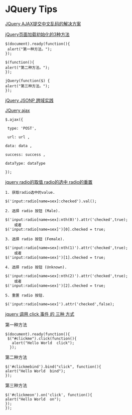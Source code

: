 # JQuery Tips
[JQuery AJAX提交中文乱码的解决方案]("")

[jQuery页面加载初始化的3种方法]("http://blog.csdn.net/tjcyjd/article/details/6713474")
	
	$(document).ready(function(){  
     alert("第一种方法。");   
	});  
	
	$(function(){  
    alert("第二种方法。");  
	});   
	
	jQuery(function($) {  
    alert("第三种方法。");  
	});


[jQuery JSONP 跨域实践]("http://aijezdm915.iteye.com/blog/1066299")



[JQuery ajax]("http://www.cnblogs.com/jayleke/archive/2012/08/10/2633174.html") 
    
    $.ajax({

     type: 'POST',

     url: url ,

    data: data ,

    success: success ,

    dataType: dataType

    });

[jquery radio的取值 radio的选中 radio的重置]("http://www.cnblogs.com/lear/p/3392644.html")

	1. 获取radio选中的value.

	$('input:radio[name=sex]:checked').val();

	2. 选择 radio 按钮 (Male).

	$('input:radio[name=sex]:nth(0)').attr('checked',true);
		或者
	$('input:radio[name=sex]')[0].checked = true;

	3. 选择 radio 按钮 (Female).

	$('input:radio[name=sex]:nth(1)').attr('checked',true);
		或者
	$('input:radio[name=sex]')[1].checked = true;

	4. 选择 radio 按钮 (Unknown).

	$('input:radio[name=sex]:nth(2)').attr('checked',true);
		或者
	$('input:radio[name=sex]')[2].checked = true;

	5. 重置 radio 按钮.

	$('input:radio[name=sex]').attr('checked',false);


[jquery 调用 click 事件 的 三种 方式]("http://blog.csdn.net/topwqp/article/details/8561366")

第一种方法

    $(document).ready(function(){  
     $("#clickme").click(function(){  
       alert("Hello World  click");  
      });  
      
      
第二种方法

    $('#clickmebind').bind("click", function(){  
    alert("Hello World  bind");  
    });       
    
第三种方法

	$('#clickmeon').on('click', function(){  
 	alert("Hello World  on");  
	});  
	});      
    